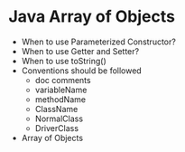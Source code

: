 # Java Array of Objects
- When to use Parameterized Constructor?
- When to use Getter and Setter?
- When to use toString()
- Conventions should be followed 
    - doc comments
    - variableName
    - methodName
    - ClassName
    - NormalClass
    - DriverClass
- Array of Objects